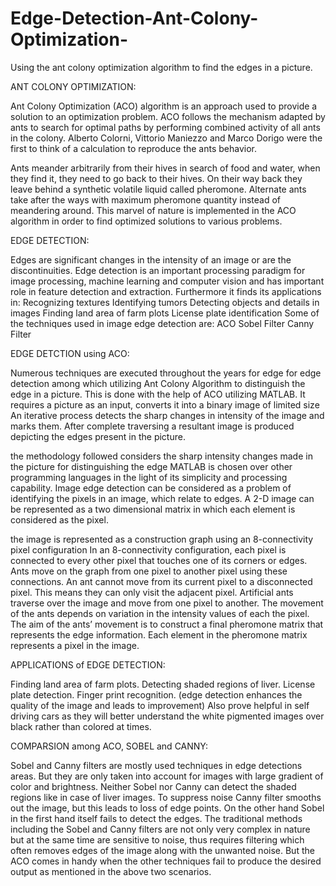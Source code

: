 # Edge-Detection-Ant-Colony-Optimization-
Using the ant colony optimization algorithm to find the edges in a picture.

ANT COLONY OPTIMIZATION:

Ant Colony Optimization (ACO) algorithm is an approach used to provide a solution to an optimization problem.
ACO follows the mechanism adapted by ants to search for optimal paths by performing combined activity of all ants in the colony.
Alberto Colorni, Vittorio Maniezzo and Marco Dorigo were the first to think of a calculation to reproduce the ants behavior.

Ants meander arbitrarily from their hives in search of food and water, when they find it, they need to go back to their hives.
On their way back they leave behind a synthetic volatile liquid called pheromone.
Alternate ants take after the ways with maximum pheromone quantity instead of meandering around.
This marvel of nature is implemented in the ACO algorithm in order to find optimized solutions to various problems.


EDGE DETECTION:

Edges are significant changes in the intensity of an image or are the discontinuities.
Edge detection is an important processing paradigm for image processing, machine learning and computer vision and has important role in feature detection and extraction.
Furthermore it finds its applications in:
  Recognizing textures
  Identifying tumors
  Detecting objects and details in images
  Finding land area of farm plots
  License plate identification
Some of the techniques used in image edge detection are:
  ACO
  Sobel Filter
  Canny Filter


EDGE DETCTION using ACO:

Numerous techniques are executed throughout the years for edge for edge detection among which utilizing Ant Colony Algorithm to distinguish the edge in a picture.
This is done with the help of ACO utilizing MATLAB.
It requires a picture as an input, converts it into a binary image of limited size
An iterative process detects the sharp changes in intensity of the image and marks them.
After complete traversing a resultant image is produced depicting the edges present in the picture.

the methodology followed considers the sharp intensity changes made in the picture for distinguishing the edge
MATLAB is chosen over other programming languages in the light of its simplicity and processing capability.
Image edge detection can be considered as a problem of identifying the pixels in an image, which relate to edges. 
A 2-D image can be represented as a two dimensional matrix in which each element is considered as the pixel.

the image is represented as a construction graph using an 8-connectivity pixel configuration
In an 8-connectivity configuration, each pixel is connected to every other pixel that touches one of its corners or edges. Ants move on the graph from one pixel to another pixel using these connections. An ant cannot move from its current pixel to a disconnected pixel. This means they can only visit the adjacent pixel.
Artificial ants traverse over the image and move from one pixel to another. The movement of the ants depends on variation in the intensity values of each the pixel. The aim of the ants’ movement is to construct a final pheromone matrix that represents the edge information. Each element in the pheromone matrix represents a pixel in the image. 


APPLICATIONS of EDGE DETECTION:

  Finding land area of farm plots.
  Detecting shaded regions of liver.
  License plate detection.
  Finger print recognition. (edge detection enhances the quality of the image and leads to improvement)
  Also prove helpful in self driving cars as they will better understand the white pigmented images over black rather than colored at     times.


COMPARSION among ACO, SOBEL and CANNY:

  Sobel and Canny filters are mostly used techniques in edge detections areas. But they are only taken into account for images with large gradient of color and brightness.
  Neither Sobel nor Canny can detect the shaded regions like in case of liver images. To suppress noise Canny filter smooths out the image, but this leads to loss of edge points. On the other hand Sobel in the first hand itself fails to detect the edges.
  The traditional methods including the Sobel and Canny filters are not only very complex in nature but at the same time are sensitive to noise, thus requires filtering which often removes edges of the image along with the unwanted noise.
  But the ACO comes in handy when the other techniques fail to produce the desired output as mentioned in the above two scenarios.  



